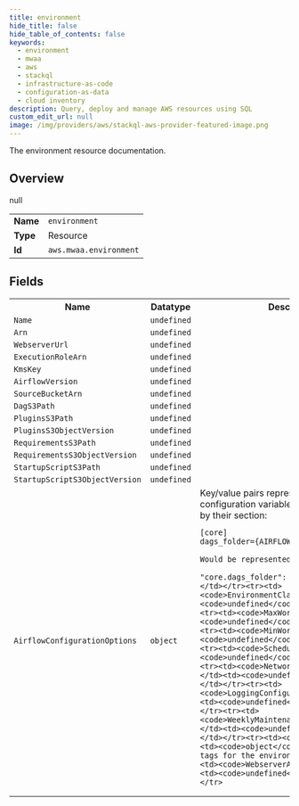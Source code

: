 ```yaml
---
title: environment
hide_title: false
hide_table_of_contents: false
keywords:
  - environment
  - mwaa
  - aws
  - stackql
  - infrastructure-as-code
  - configuration-as-data
  - cloud inventory
description: Query, deploy and manage AWS resources using SQL
custom_edit_url: null
image: /img/providers/aws/stackql-aws-provider-featured-image.png
---
```

The environment resource documentation.

## Overview
<table><tbody>
<tr><td><b>Name</b></td><td><code>environment</code></td></tr>
<tr><td><b>Type</b></td><td>Resource</td></tr>
null
<tr><td><b>Id</b></td><td><code>aws.mwaa.environment</code></td></tr>
</tbody></table>

## Fields
<table><tbody>
<tr><th>Name</th><th>Datatype</th><th>Description</th></tr>
<tr><td><code>Name</code></td><td><code>undefined</code></td><td></td></tr><tr><td><code>Arn</code></td><td><code>undefined</code></td><td></td></tr><tr><td><code>WebserverUrl</code></td><td><code>undefined</code></td><td></td></tr><tr><td><code>ExecutionRoleArn</code></td><td><code>undefined</code></td><td></td></tr><tr><td><code>KmsKey</code></td><td><code>undefined</code></td><td></td></tr><tr><td><code>AirflowVersion</code></td><td><code>undefined</code></td><td></td></tr><tr><td><code>SourceBucketArn</code></td><td><code>undefined</code></td><td></td></tr><tr><td><code>DagS3Path</code></td><td><code>undefined</code></td><td></td></tr><tr><td><code>PluginsS3Path</code></td><td><code>undefined</code></td><td></td></tr><tr><td><code>PluginsS3ObjectVersion</code></td><td><code>undefined</code></td><td></td></tr><tr><td><code>RequirementsS3Path</code></td><td><code>undefined</code></td><td></td></tr><tr><td><code>RequirementsS3ObjectVersion</code></td><td><code>undefined</code></td><td></td></tr><tr><td><code>StartupScriptS3Path</code></td><td><code>undefined</code></td><td></td></tr><tr><td><code>StartupScriptS3ObjectVersion</code></td><td><code>undefined</code></td><td></td></tr><tr><td><code>AirflowConfigurationOptions</code></td><td><code>object</code></td><td>Key/value pairs representing Airflow configuration variables.
    Keys are prefixed by their section:

    [core]
    dags_folder={AIRFLOW_HOME}/dags

    Would be represented as

    "core.dags_folder": "{AIRFLOW_HOME}/dags"</td></tr><tr><td><code>EnvironmentClass</code></td><td><code>undefined</code></td><td></td></tr><tr><td><code>MaxWorkers</code></td><td><code>undefined</code></td><td></td></tr><tr><td><code>MinWorkers</code></td><td><code>undefined</code></td><td></td></tr><tr><td><code>Schedulers</code></td><td><code>undefined</code></td><td></td></tr><tr><td><code>NetworkConfiguration</code></td><td><code>undefined</code></td><td></td></tr><tr><td><code>LoggingConfiguration</code></td><td><code>undefined</code></td><td></td></tr><tr><td><code>WeeklyMaintenanceWindowStart</code></td><td><code>undefined</code></td><td></td></tr><tr><td><code>Tags</code></td><td><code>object</code></td><td>A map of tags for the environment.</td></tr><tr><td><code>WebserverAccessMode</code></td><td><code>undefined</code></td><td></td></tr>
</tbody></table>